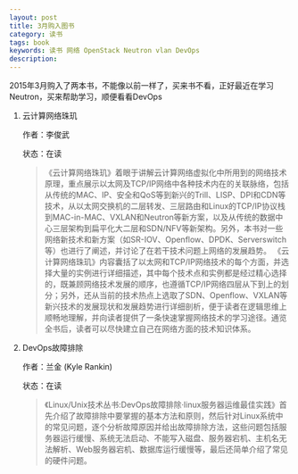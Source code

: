 ```yaml
---
layout: post
title: 3月购入图书
category: 读书
tags: book
keywords: 读书 网络 OpenStack Neutron vlan DevOps
description: 
---
```


2015年3月购入了两本书，不能像以前一样了，买来书不看，正好最近在学习Neutron，买来帮助学习，顺便看看DevOps

1. 云计算网络珠玑

	作者：李俊武

	状态：在读

	> 《云计算网络珠玑》着眼于讲解云计算网络虚拟化中所用到的网络技术原理，重点展示以太网及TCP/IP网络中各种技术内在的关联脉络，包括从传统的MAC、IP、安全和QoS等到新兴的Trill、LISP、DPI和CDN等技术，从以太网交换机的二层转发、三层路由和Linux的TCP/IP协议栈到MAC-in-MAC、VXLAN和Neutron等新方案，以及从传统的数据中心三层架构到扁平化大二层和SDN/NFV等新架构。另外，本书对一些网络新技术和新方案（如SR-IOV、Openflow、DPDK、Serverswitch等）也进行了阐述，并讨论了在若干技术问题上网络的发展趋势。
	《云计算网络珠玑》内容囊括了以太网和TCP/IP网络技术的每个方面，并选择大量的实例进行详细描述，其中每个技术点和实例都是经过精心选择的，既兼顾网络技术发展的顺序，也遵循TCP/IP网络四层从下到上的划分；另外，还从当前的技术热点上选取了SDN、Openflow、VXLAN等新兴技术的发展现状和发展趋势进行详细剖析，便于读者在逻辑思维上顺畅地理解，并向读者提供了一条快速掌握网络技术的学习途径。通览全书后，读者可以尽快建立自己在网络方面的技术知识体系。

2. DevOps故障排除

	作者：兰金 (Kyle Rankin)

	状态：在读

	> 《Linux/Unix技术丛书:DevOps故障排除·linux服务器运维最佳实践》首先介绍了故障排除中要掌握的基本方法和原则，然后针对Linux系统中的常见问题，逐个分析故障原因并给出故障排除方法，这些问题包括服务器运行缓慢、系统无法启动、不能写入磁盘、服务器宕机、主机名无法解析、Web服务器宕机、数据库运行缓慢等，最后还简单介绍了常见的硬件问题。
